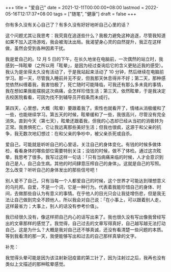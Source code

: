 +++
title = "爱自己"
date = 2021-12-11T00:00:00+08:00
lastmod = 2022-05-16T12:17:37+08:00
tags = ["随笔", "健康"]
draft = false
+++

你有多久没有关心自己了？有多久没有好好地听自己心里的话？

这个问题尤其让我思考：我究竟在追逐些什么？我极力避免这种追逐，尽管我知道如果不加入这场游戏，我会被淘汰出局。我渴望身心灵的自然提升，我正在这样做，虽然会受到各种因素干扰。

我是爱自己的。12 月 5 日的下午，在长久地坐在电脑前，一次偶然的站立时，我感到一阵眩晕（之所以用「眩晕」，是因为经过查询后它的含义更贴近我的感受）。我认为是坐得太久没有活动了，于是我站起来活动了 10 分钟，然后继续在电脑前学习。那一天，尽管我入睡前并无不安，但我那天休息得并不好；第二天，那种感觉依然纠缠着我，我害怕极了，死亡随时可能降临，可我还有那么多未竟的事情，我在想如果我能摆脱这次病痛，会怎样珍惜生活；第三天，依然眩晕，于是我决定去校医院看看，可因为找不到辅导员开假条而未成行。

第四天，心里想，大概（眩晕）要跟着我了。索性也就看开了，情绪从消极缓和了一些，也能继续学习。第五天的时候，眩晕缓和了一些，我很高兴，尽管没有完全消失。直到今天（第七天），眩晕还跟着我，但我的心态却已经从当初的消极转为正常。我畏惧死亡，它让我远离那些美好生活；但我也很疯，这源于和父亲的抗争，我无数次地幻想过：在和父亲的争吵中，被父亲杀死或自杀。

爱自己，可能就是听听自己的心里话，关注自己的身体变化。有钱的时候多做体检，看看身体的哪些部位需要特别关注；没钱的时候，做不了体检。通过这次眩晕，我思考了很多。我写过这样一句话：「只有当病痛来临的时候，人才会意识到自己是人，自己会生病。其他的时间肆意压榨自己的身体」。这就是自己的写照。怎么改变？听听自己的身体发出的那些信号吧！

别人爱不了自己，只有当每一个人都爱自己的时候，这个世界才可能达到理想意义的乌托邦。自爱，不是一个词，它是一种行为。代表着我能珍惜自己的身体、时间，去做那些自认为有意义的事情。在乎他人的目光只会让我徒增伤悲，但是我无法让自己做到完全不顾他人，所以我会对自己说：「在小事上，可以跟着别人走，这样最省力；大事上，别人的话没有参考价值」。

我已经很久没有，像这样把自己内心的话写出来了。我也很久没有写出像我曾经写出的文章那样的感觉了。我觉得，自己过去的文章写得真好，自己越写越无法打动自己。这是为什么？大概是我对自己还不够真诚，还没有看清楚一些问题的本质。等到我看清的那一天，我便能够写出和过去的自己那样真挚的文字。

补充：

我觉得头晕可能是因为该注射新冠疫苗的第三针了，因为注射过之后，我再也没有类似上文描述的那种眩晕感觉。